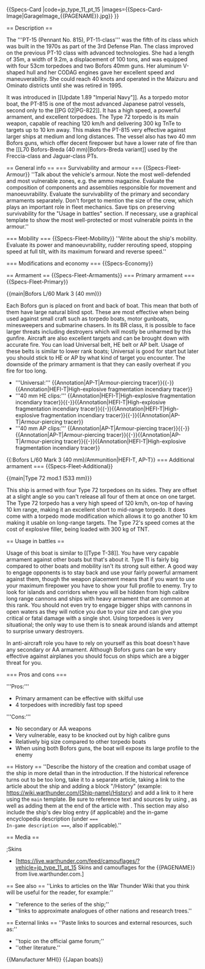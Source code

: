 {{Specs-Card
|code=jp_type_11_pt_15
|images={{Specs-Card-Image|GarageImage_{{PAGENAME}}.jpg}}
}}

== Description ==
<!-- ''In the first part of the description, cover the history of the ship's creation and military application. In the second part, tell the reader about using this ship in the game. Add a screenshot: if a beginner player has a hard time remembering vehicles by name, a picture will help them identify the ship in question.'' -->
The '''PT-15 (Pennant No. 815), PT-11-class''' was the fifth of its class which was built in the 1970s as part of the 3rd Defense Plan. The class improved on the previous PT-10 class with advanced technologies. She had a length of 35m, a width of 9.2m, a displacement of 100 tons, and was equipped with four 53cm torpedoes and two Bofors 40mm guns. Her aluminum V-shaped hull and her CODAG engines gave her excellent speed and maneuverability. She could reach 40 knots and operated in the Maizuru and Ominato districts until she was retired in 1995.

It was introduced in [[Update 1.89 "Imperial Navy"]]. As a torpedo motor boat, the PT-815 is one of the most advanced Japanese patrol vessels, second only to the [[PG 02|PG-822]]. It has a high speed, a powerful armament, and excellent torpedoes. The Type 72 torpedo is its main weapon, capable of reaching 120 km/h and delivering 300 kg TnTe to targets up to 10 km away. This makes the PT-815 very effective against larger ships at medium and long distances. The vessel also has two 40 mm Bofors guns, which offer decent firepower but have a lower rate of fire than the [[L70 Bofors-Breda (40 mm)|Bofors-Breda variant]] used by the Freccia-class and Jaguar-class PTs.

== General info ==
=== Survivability and armour ===
{{Specs-Fleet-Armour}}
''Talk about the vehicle's armour. Note the most well-defended and most vulnerable zones, e.g. the ammo magazine. Evaluate the composition of components and assemblies responsible for movement and manoeuvrability. Evaluate the survivability of the primary and secondary armaments separately. Don't forget to mention the size of the crew, which plays an important role in fleet mechanics. Save tips on preserving survivability for the "Usage in battles" section. If necessary, use a graphical template to show the most well-protected or most vulnerable points in the armour.''

=== Mobility ===
{{Specs-Fleet-Mobility}}
''Write about the ship's mobility. Evaluate its power and manoeuvrability, rudder rerouting speed, stopping speed at full tilt, with its maximum forward and reverse speed.''

=== Modifications and economy ===
{{Specs-Economy}}

== Armament ==
{{Specs-Fleet-Armaments}}
=== Primary armament ===
{{Specs-Fleet-Primary}}
<!-- ''Provide information about the characteristics of the primary armament. Evaluate their efficacy in battle based on their reload speed, ballistics and the capacity of their shells. Add a link to the main article about the weapon: <code><nowiki>{{main|Weapon name (calibre)}}</nowiki></code>. Broadly describe the ammunition available for the primary armament, and provide recommendations on how to use it and which ammunition to choose.'' -->
{{main|Bofors L/60 Mark 3 (40 mm)}}

Each Bofors gun is placed on front and back of boat. This mean that both of them have large natural blind spot. These are most effective when being used against small craft such as torpedo boats, motor gunboats, minesweepers and submarine chasers. In its BR class, it is possible to face larger threats including destroyers which will mostly be unharmed by this gunfire. Aircraft are also excellent targets and can be brought down with accurate fire. You can load Universal belt, HE belt or AP belt. Usage of these belts is similar to lower rank boats; Universal is good for start but later you should stick to HE or AP by what kind of target you encounter. The downside of the primary armament is that they can easily overheat if you fire for too long.

* '''Universal:''' {{Annotation|AP-T|Armour-piercing tracer}}{{-}}{{Annotation|HEFI-T|High-explosive fragmentation incendiary tracer}}
* '''40 mm HE clips:''' {{Annotation|HEFI-T|High-explosive fragmentation incendiary tracer}}{{-}}{{Annotation|HEFI-T|High-explosive fragmentation incendiary tracer}}{{-}}{{Annotation|HEFI-T|High-explosive fragmentation incendiary tracer}}{{-}}{{Annotation|AP-T|Armour-piercing tracer}}
* '''40 mm AP clips:''' {{Annotation|AP-T|Armour-piercing tracer}}{{-}}{{Annotation|AP-T|Armour-piercing tracer}}{{-}}{{Annotation|AP-T|Armour-piercing tracer}}{{-}}{{Annotation|HEFI-T|High-explosive fragmentation incendiary tracer}}

{{:Bofors L/60 Mark 3 (40 mm)/Ammunition|HEFI-T, AP-T}}
=== Additional armament ===
{{Specs-Fleet-Additional}}
<!-- ''Describe the available additional armaments of the ship: depth charges, mines, torpedoes. Talk about their positions, available ammunition and launch features such as dead zones of torpedoes. If there is no additional armament, remove this section.'' -->
{{main|Type 72 mod.1 (533 mm)}}

This ship is armed with four Type 72 torpedoes on its sides. They are offset at a slight angle so you can't release all four of them at once on one target. The Type 72 torpedo has a very high speed of 120 km/h, on-top of having 10 km range, making it an excellent short to mid-range torpedo. It does come with a torpedo mode modification which allows it to go another 10 km making it usable on long-range targets. The Type 72's speed comes at the cost of explosive filler, being loaded with 300 kg of TNT.

== Usage in battles ==
<!-- ''Describe the technique of using this ship, the characteristics of her use in a team and tips on strategy. Abstain from writing an entire guide – don't try to provide a single point of view, but give the reader food for thought. Talk about the most dangerous opponents for this vehicle and provide recommendations on fighting them. If necessary, note the specifics of playing with this vehicle in various modes (AB, RB, SB).'' -->
Usage of this boat is similar to [[Type T-38]]. You have very capable armament against other boats but that's about it. Type 11 is fairly big compared to other boats and mobility isn't its strong suit either. A good way to engage opponents is to stay back and use your fairly powerful armament against them, though the weapon placement means that if you want to use your maximum firepower you have to show your full profile to enemy. Try to look for islands and corridors where you will be hidden from high calibre long range cannons and ships with heavy armament that are common at this rank. You should not even try to engage bigger ships with cannons in open waters as they will notice you due to your size and can give you critical or fatal damage with a single shot. Using torpedoes is very situational; the only way to use them is to sneak around islands and attempt to surprise unwary destroyers.

In anti-aircraft role you have to rely on yourself as this boat doesn't have any secondary or AA armament. Although Bofors guns can be very effective against airplanes you should focus on ships which are a bigger threat for you.

=== Pros and cons ===
<!-- ''Summarise and briefly evaluate the vehicle in terms of its characteristics and combat effectiveness. Mark its pros and cons in the bulleted list. Try not to use more than 6 points for each of the characteristics. Avoid using categorical definitions such as "bad", "good" and the like - use substitutions with softer forms such as "inadequate" and "effective".'' -->

'''Pros:'''
* Primary armament can be effective with skilful use
* 4 torpedoes with incredibly fast top speed

'''Cons:'''
* No secondary or AA weapons
* Very vulnerable, easy to be knocked out by high calibre guns
* Relatively big size compared to other torpedo boats
* When using both Bofors guns, the boat will expose its large profile to the enemy

== History ==
''Describe the history of the creation and combat usage of the ship in more detail than in the introduction. If the historical reference turns out to be too long, take it to a separate article, taking a link to the article about the ship and adding a block "/History" (example: <nowiki>https://wiki.warthunder.com/(Ship-name)/History</nowiki>) and add a link to it here using the <code>main</code> template. Be sure to reference text and sources by using <code><nowiki><ref></ref></nowiki></code>, as well as adding them at the end of the article with <code><nowiki><references /></nowiki></code>. This section may also include the ship's dev blog entry (if applicable) and the in-game encyclopedia description (under <code><nowiki>=== In-game description ===</nowiki></code>, also if applicable).''

== Media ==
<!-- ''Excellent additions to the article would be video guides, screenshots from the game, and photos.'' -->

;Skins
* [https://live.warthunder.com/feed/camouflages/?vehicle=jp_type_11_pt_15 Skins and camouflages for the {{PAGENAME}} from live.warthunder.com.]

== See also ==
''Links to articles on the War Thunder Wiki that you think will be useful for the reader, for example:''
* ''reference to the series of the ship;''
* ''links to approximate analogues of other nations and research trees.''

== External links ==
''Paste links to sources and external resources, such as:''
* ''topic on the official game forum;''
* ''other literature.''

{{Manufacturer MHI}}
{{Japan boats}}